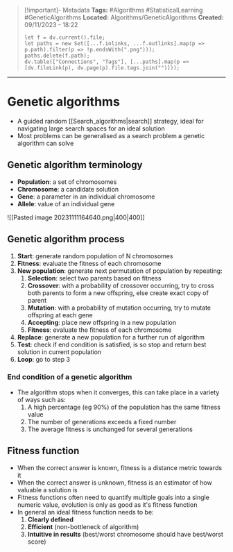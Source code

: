 > [!important]- Metadata
> **Tags:** #Algorithms #StatisticalLearning #GeneticAlgorithms 
> **Located:** Algorithms/GeneticAlgorithms
> **Created:** 09/11/2023 - 18:22
> ```dataviewjs
> let f = dv.current().file;
> let paths = new Set([...f.inlinks, ...f.outlinks].map(p => p.path).filter(p => !p.endsWith(".png")));
> paths.delete(f.path);
> dv.table(["Connections", "Tags"], [...paths].map(p => [dv.fileLink(p), dv.page(p).file.tags.join("")]));
> ```

___
# Genetic algorithms
- A guided random [[Search_algorithms|search]] strategy, ideal for navigating large search spaces for an ideal solution
- Most problems can be generalised as a search problem a genetic algorithm can solve 
## Genetic algorithm terminology
- **Population**: a set of chromosomes
- **Chromosome**: a candidate solution
- **Gene**: a parameter in an individual chromosome 
- **Allele**: value of an individual gene

![[Pasted image 20231111164640.png|400|400]]
## Genetic algorithm process
1. **Start**: generate random population of N chromosomes
2. **Fitness**: evaluate the fitness of each chromosome
3. **New population**: generate next permutation of population by repeating:
	1. **Selection**: select two parents based on fitness 
	2. **Crossover**: with a probability of crossover occurring, try to cross both parents to form a new offspring, else create exact copy of parent
	3. **Mutation**: with a probability of mutation occurring,  try to mutate offspring at each gene
	4. **Accepting**: place new offspring in a new population
	5. **Fitness**: evaluate the fitness of each chromosome 
4. **Replace**: generate a new population for a further run of algorithm 
5. **Test**: check if end condition is satisfied, is so stop and return best solution in current population
6. **Loop**: go to step 3
### End condition of a genetic algorithm 
- The algorithm stops when it converges, this can take place in a variety of ways such as:
    1. A high percentage (eg 90%) of the population has the same fitness value 
    2. The number of generations exceeds a fixed number 
    3. The average fitness is unchanged for several generations 
## Fitness function
- When the correct answer is known, fitness is a distance metric towards it 
- When the correct answer is unknown, fitness is an estimator of how valuable a solution is 
- Fitness functions often need to quantify multiple goals into a single numeric value, evolution is only as good as it's fitness function 
- In general an ideal fitness function needs to be: 
	1. **Clearly defined**
	2. **Efficient** (non-bottleneck of algorithm)
	3. **Intuitive in results** (best/worst chromosome should have best/worst score)
